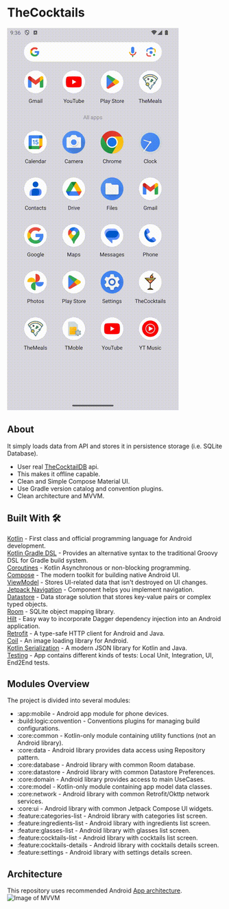 # TheCocktails

![GitHub Logo](/screenshots/cocktails_app_flow.gif)

## About
It simply loads data from API and stores it in persistence storage (i.e. SQLite Database).
* User real [TheCocktailDB](https://www.thecocktaildb.com/) api.<br>
* This makes it offline capable.<br>
* Clean and Simple Compose Material UI.<br>
* Use Gradle version catalog and convention plugins.<br>
* Clean architecture and MVVM.<br>

## Built With 🛠
[Kotlin](https://kotlinlang.org/) - First class and official programming language for Android development.<br>
[Kotlin Gradle DSL](https://docs.gradle.org/current/userguide/kotlin_dsl.html) - Provides an alternative syntax to the traditional Groovy DSL for Gradle build system. <br>
[Coroutines](https://kotlinlang.org/docs/reference/coroutines-overview.html) - Kotlin Asynchronous or non-blocking programming.<br>
[Compose](https://developer.android.com/develop/ui/compose/documentation) - The modern toolkit for building native Android UI.<br>
[ViewModel](https://developer.android.com/topic/libraries/architecture/viewmodel) - Stores UI-related data that isn't destroyed on UI changes.<br>
[Jetpack Navigation](https://developer.android.com/guide/navigation) - Component helps you implement navigation.<br>
[Datastore](https://developer.android.com/topic/libraries/architecture/datastore) - Data storage solution that stores key-value pairs or complex typed objects.<br>
[Room](https://developer.android.com/topic/libraries/architecture/room) - SQLite object mapping library.<br>
[Hilt](https://dagger.dev/hilt/) - Easy way to incorporate Dagger dependency injection into an Android application.<br>
[Retrofit](https://square.github.io/retrofit/) - A type-safe HTTP client for Android and Java.<br>
[Coil](https://coil-kt.github.io/coil/) - An image loading library for Android.<br>
[Kotlin Serialization]([https://github.com/square/moshi](https://kotlinlang.org/docs/serialization.html)) - A modern JSON library for Kotlin and Java.<br>
[Testing](https://developer.android.com/training/testing) - App contains different kinds of tests: Local Unit, Integration, UI, End2End tests.<br>

## Modules Overview
The project is divided into several modules:
- :app:mobile - Android app module for phone devices.
- :build:logic:convention - Conventions plugins for managing build configurations.
- :core:common - Kotlin-only module containing utility functions (not an Android library).
- :core:data - Android library provides data access using Repository pattern.
- :core:database - Android library with common Room database.
- :core:datastore - Android library with common Datastore Preferences.
- :core:domain - Android library provides access to main UseCases.
- :core:model - Kotlin-only module containing app model data classes.
- :core:network - Android library with common Retrofit/Okttp network services.
- :core:ui - Android library with common Jetpack Compose UI widgets.
- :feature:categories-list - Android library with categories list screen.
- :feature:ingredients-list - Android library with ingredients list screen.
- :feature:glasses-list - Android library with glasses list screen.
- :feature:cocktails-list - Android library with cocktails list screen.
- :feature:cocktails-details - Android library with cocktails details screen.
- :feature:settings - Android library with settings details screen.

## Architecture
This repository uses recommended Android [App architecture](https://developer.android.com/topic/architecture).
![Image of MVVM](https://developer.android.com/static/topic/libraries/architecture/images/mad-arch-ui-udf.png)
